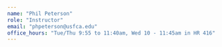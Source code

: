```yaml
---
name: "Phil Peterson"
role: "Instructor"
email: "phpeterson@usfca.edu"
office_hours: "Tue/Thu 9:55 to 11:40am, Wed 10 - 11:45am in HR 416"
---
```


